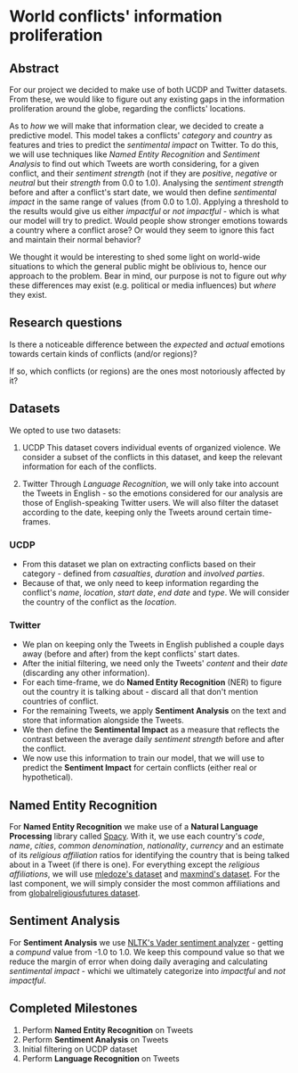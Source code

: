 # World conflicts' information proliferation

## Abstract

For our project we decided to make use of both UCDP and Twitter datasets. From these, we would like to figure out any existing gaps in the information proliferation around the globe, regarding the conflicts' locations.

As to *how* we will make that information clear, we decided to create a predictive model. This model takes a conflicts' *category* and *country* as features and tries to predict the *sentimental impact* on Twitter. To do this, we will use techniques like *Named Entity Recognition* and *Sentiment Analysis* to find out which Tweets are worth considering, for a given conflict, and their *sentiment strength* (not if they are *positive*, *negative* or *neutral* but their *strength* from 0.0 to 1.0). Analysing the *sentiment strength* before and after a conflict's start date, we would then define *sentimental impact* in the same range of values (from 0.0 to 1.0). Applying a threshold to the results would give us either *impactful* or *not impactful* - which is what our model will try to predict. Would people show stronger emotions towards a country where a conflict arose? Or would they seem to ignore this fact and maintain their normal behavior?

We thought it would be interesting to shed some light on world-wide situations to which the general public might be oblivious to, hence our approach to the problem. Bear in mind, our purpose is not to figure out *why* these differences may exist (e.g. political or media influences) but *where* they exist.

## Research questions

Is there a noticeable difference between the *expected* and *actual* emotions towards certain kinds of conflicts (and/or regions)?

If so, which conflicts (or regions) are the ones most notoriously affected by it?

## Datasets

We opted to use two datasets:

1. UCDP
This dataset covers individual events of organized violence. We consider a subset of the conflicts in this dataset, and keep the relevant information for each of the conflicts.

2. Twitter
Through *Language Recognition*, we will only take into account the Tweets in English - so the emotions considered for our analysis are those of English-speaking Twitter users. We will also filter the dataset according to the date, keeping only the Tweets around certain time-frames.

### UCDP

  * From this dataset we plan on extracting conflicts based on their category - defined from *casualties*, *duration* and *involved parties*.
  * Because of that, we only need to keep information regarding the conflict's *name*, *location*, *start date*, *end date* and *type*. We will consider the country of the conflict as the *location*.

### Twitter

  * We plan on keeping only the Tweets in English published a couple days away (before and after) from the kept conflicts' start dates.
  * After the initial filtering, we need only the Tweets' *content* and their *date* (discarding any other information).
  * For each time-frame, we do **Named Entity Recognition** (NER) to figure out the country it is talking about - discard all that don't mention countries of conflict.
  * For the remaining Tweets, we apply **Sentiment Analysis** on the text and store that information alongside the Tweets.
  * We then define the **Sentimental Impact** as a measure that reflects the contrast between the average daily *sentiment strength* before and after the conflict.
  * We now use this information to train our model, that we will use to predict the **Sentiment Impact** for certain conflicts (either real or hypothetical).

## Named Entity Recognition
For **Named Entity Recognition** we make use of a **Natural Language Processing** library called [Spacy](https://spacy.io/). With it, we use each country's *code*, *name*, *cities*, *common denomination*, *nationality*, *currency* and an estimate of its *religious affiliation* ratios for identifying the country that is being talked about in a Tweet (if there is one). For everything except the *religious affiliations*, we will use [mledoze's dataset](https://mledoze.github.io/countries/) and [maxmind's dataset](https://www.maxmind.com/de/free-world-cities-database). For the last component, we will simply consider the most common affiliations and from [globalreligiousfutures dataset](http://globalreligiousfutures.org/explorer#/?subtopic=15&chartType=map&year=2010&data_type=number&religious_affiliation=55&destination=to&countries=Worldwide&age_group=all&gender=all&pdfMode=false).

## Sentiment Analysis
For **Sentiment Analysis** we use [NLTK's Vader sentiment analyzer](http://www.nltk.org/_modules/nltk/sentiment/vader.html) - getting a *compund* value from -1.0 to 1.0. We keep this compound value so that we reduce the margin of error when doing daily averaging and calculating *sentimental impact* - whichi we ultimately categorize into *impactful* and *not impactful*.

## Completed Milestones

1. Perform **Named Entity Recognition** on Tweets
2. Perform **Sentiment Analysis** on Tweets
3. Initial filtering on UCDP dataset
4. Perform **Language Recognition** on Tweets
